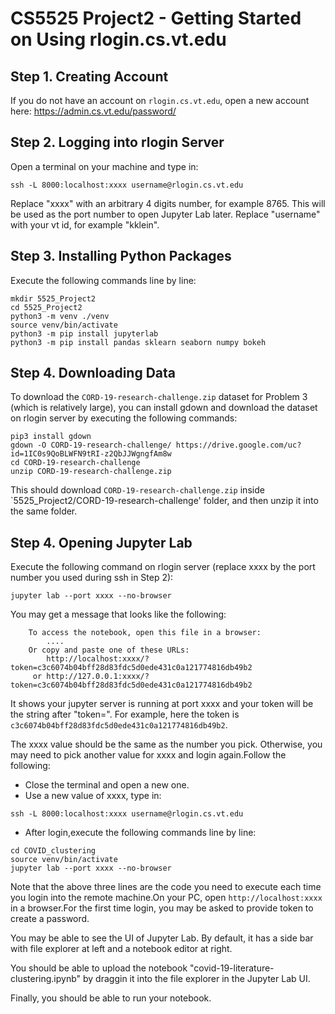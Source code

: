 # CS5525 Project2 - Getting Started on Using rlogin.cs.vt.edu

## Step 1. Creating Account
If you do not have an account on `rlogin.cs.vt.edu`, open a new account here: https://admin.cs.vt.edu/password/

## Step 2. Logging into rlogin Server
Open a terminal on your machine and type in:

`ssh -L 8000:localhost:xxxx username@rlogin.cs.vt.edu`

Replace "xxxx" with an arbitrary 4 digits number, for example 8765. This will be used as the port number to open Jupyter Lab later. 
Replace "username" with your vt id, for example "kklein".

## Step 3. Installing Python Packages

Execute the following commands line by line:
	
```
mkdir 5525_Project2
cd 5525_Project2
python3 -m venv ./venv
source venv/bin/activate
python3 -m pip install jupyterlab
python3 -m pip install pandas sklearn seaborn numpy bokeh
```

## Step 4. Downloading Data

To download the `CORD-19-research-challenge.zip` dataset for Problem 3 (which is relatively large), you can install gdown and download the dataset on rlogin server  by executing the following commands:
	
```
pip3 install gdown
gdown -O CORD-19-research-challenge/ https://drive.google.com/uc?id=1IC0s9QoBLWFN9tRI-z2QbJJWgngfAm8w
cd CORD-19-research-challenge
unzip CORD-19-research-challenge.zip
```

This should download `CORD-19-research-challenge.zip` inside `5525_Project2/CORD-19-research-challenge' folder, and then unzip it into the same folder.

## Step 4. Opening Jupyter Lab

Execute the following command on rlogin server (replace xxxx by the port number you used during ssh in Step 2):
	
```
jupyter lab --port xxxx --no-browser
```

You may get a message that looks like the following:
```
    To access the notebook, open this file in a browser:
        ....
    Or copy and paste one of these URLs:
        http://localhost:xxxx/?token=c3c6074b04bff28d83fdc5d0ede431c0a121774816db49b2
     or http://127.0.0.1:xxxx/?token=c3c6074b04bff28d83fdc5d0ede431c0a121774816db49b2
```

It shows your jupyter server is running at port xxxx and your token will be the string after "token=". For example, here the token is `c3c6074b04bff28d83fdc5d0ede431c0a121774816db49b2`.

The xxxx value should be the same as the number you pick. Otherwise, you may need to pick another value for xxxx and login again.Follow the following:

- Close the terminal and open a new one.
- Use a new value of xxxx, type in:

`ssh -L 8000:localhost:xxxx username@rlogin.cs.vt.edu`

- After login,execute the following commands line by line:
	
```
cd COVID_clustering
source venv/bin/activate
jupyter lab --port xxxx --no-browser
```

Note that the above three lines are the code you need to execute each time you login into the remote machine.On your PC, open `http://localhost:xxxx` in a browser.For the first time login, you may be asked to provide token to create a password.

You may be able to see the UI of Jupyter Lab. By default, it has a side bar with file explorer at left and a notebook editor at right.

You should be able to upload the notebook "covid-19-literature-clustering.ipynb" by draggin it into the file explorer in the Jupyter Lab UI.

<!--
Double click to open it in the notebook editor.Download the dataset into your machine from Google Drive:
https://drive.google.com/file/d/1IC0s9QoBLWFN9tRI-z2QbJJWgngfAm8w/view

Drag the downloaded "CORD-19-research-challenge.zip" into the file explorer in your Jupyter Lab UI. It will start uploading the file into the remote server. 

It might take a while and please make sure you have stable network connection.Click on the "+" button on top of the file explorer and choose terminal in the popped out tab. Then type in the following:
	
```
cd COVID_clustering
unzip CORD-19-research-challenge.zip
```
-->
Finally, you should be able to run your notebook.
